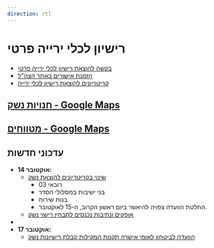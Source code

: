 ```yaml
---
direction: rtl
---
```



# רישיון לכלי ירייה פרטי

- [בקשה להוצאת רישיון לכלי ירייה פרטי](https://www.gov.il/he/service/issue_firearms_license_to_a_private_individual)
- [הזמנת אישורים באתר הצה"ל](https://ishurim.prat.idf.il/Account/Login?ReturnUrl=%2f%3fAspxAutoDetectCookieSupport%3d1&AspxAutoDetectCookieSupport=1)
- [קריטריונים להוצאת רישיון לכלי ירייה](https://www.gov.il/he/Departments/Policies/firearm_licensing_criteria)

## [חנויות נשק - Google Maps](<https://www.google.com/maps/search/%D7%A0%D7%A9%D7%A7%E2%80%AD/@32.0585733,34.7623824,11z/data=!3m1!4b1?entry=ttu>)

## [מטווחים - Google Maps](<https://www.google.com/maps/search/%D7%9E%D7%98%D7%95%D7%95%D7%97%D7%99%D7%9D%E2%80%AD/@31.9950819,34.8678866,12.25z?entry=ttu>)

## עדכוני חדשות

- **14 אוקטובר:**
  - [שינוי בקריטריונים להוצאת נשק](https://www.inn.co.il/news/616676)
    - רובאי 03
    - בני ישיבות במסלולי הסדר
    - בנות שירות
    - החלטת הוועדה צפויה להיאשר ביום ראשון הקרוב, ה-15 לאוקטובר.
  - [אופקים ונתיבות נכנסים לתבחין רישוי נשק](<https://rotter.net/forum/scoops1/816961.shtml>)
-
- **17 אוקטובר:**
  - [הוועדה לביטחון לאומי אישרה תקנות המקילות קבלת רישיונות נשק](https://www.haaretz.co.il/news/politics/2023-10-16/ty-article/0000018b-37a0-dc99-a1db-3fe1ba820000)